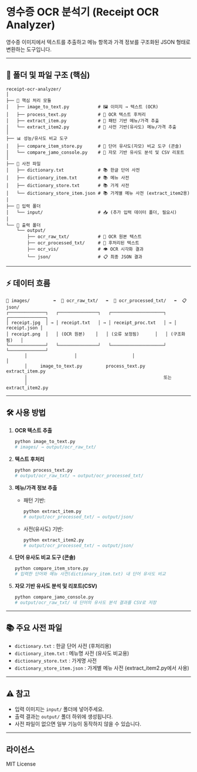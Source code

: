 # 영수증 OCR 분석기 (Receipt OCR Analyzer)

영수증 이미지에서 텍스트를 추출하고 메뉴 항목과 가격 정보를 구조화된 JSON 형태로 변환하는 도구입니다.

---

## 📁 폴더 및 파일 구조 (핵심)

```
receipt-ocr-analyzer/
│
├── 🔧 핵심 처리 모듈
│   ├── image_to_text.py           # 🖼️ 이미지 → 텍스트 (OCR)
│   ├── process_text.py            # 📝 OCR 텍스트 후처리
│   ├── extract_item.py            # 📄 패턴 기반 메뉴/가격 추출
│   └── extract_item2.py           # 📄 사전 기반(유사도) 메뉴/가격 추출
│
├── 📊 성능/유사도 비교 도구
│   ├── compare_item_store.py      # 🧩 단어 유사도(자모) 비교 도구 (콘솔)
│   └── compare_jamo_console.py    # 🧩 자모 기반 유사도 분석 및 CSV 리포트
│
├── 📝 사전 파일
│   ├── dictionary.txt             # 📚 한글 단어 사전
│   ├── dictionary_item.txt        # 📚 메뉴 사전
│   ├── dictionary_store.txt       # 📚 가게 사전
│   └── dictionary_store_item.json # 📚 가게별 메뉴 사전 (extract_item2용)
│
├── 📁 입력 폴더
│   └── input/                     # 📥 (추가 입력 데이터 폴더, 필요시)
│
└── 📁 출력 폴더
    └── output/
        ├── ocr_raw_txt/           # 📄 OCR 원본 텍스트
        ├── ocr_processed_txt/     # 📝 후처리된 텍스트
        ├── ocr_vis/               # 👁️ OCR 시각화 결과
        └── json/                  # 📋 최종 JSON 결과
```

---

## ⚡ 데이터 흐름

```
📂 images/         ➡️  📄 ocr_raw_txt/   ➡️  📝 ocr_processed_txt/   ➡️  📋 json/
┌──────────────┐   ┌───────────────┐   ┌────────────────────┐   ┌──────────────┐
│ receipt.jpg  │ → │ receipt.txt   │ → │ receipt_proc.txt   │ → │ receipt.json │
│ receipt.png  │   │ (OCR 원본)    │   │ (오류 보정됨)      │   │ (구조화됨)   │
└──────────────┘   └───────────────┘   └────────────────────┘   └──────────────┘
       │                  │                     │                      │
       │     image_to_text.py         process_text.py         extract_item.py
       │                                                    또는
       │                                                extract_item2.py
```

---

## 🛠️ 사용 방법

1. **OCR 텍스트 추출**

   ```bash
   python image_to_text.py
   # images/ → output/ocr_raw_txt/
   ```

2. **텍스트 후처리**

   ```bash
   python process_text.py
   # output/ocr_raw_txt/ → output/ocr_processed_txt/
   ```

3. **메뉴/가격 정보 추출**

   - 패턴 기반:
     ```bash
     python extract_item.py
     # output/ocr_processed_txt/ → output/json/
     ```
   - 사전(유사도) 기반:
     ```bash
     python extract_item2.py
     # output/ocr_processed_txt/ → output/json/
     ```

4. **단어 유사도 비교 도구 (콘솔)**

   ```bash
   python compare_item_store.py
   # 입력한 단어와 메뉴 사전(dictionary_item.txt) 내 단어 유사도 비교
   ```

5. **자모 기반 유사도 분석 및 리포트(CSV)**
   ```bash
   python compare_jamo_console.py
   # output/ocr_raw_txt/ 내 단어의 유사도 분석 결과를 CSV로 저장
   ```

---

## 📚 주요 사전 파일

- `dictionary.txt` : 한글 단어 사전 (후처리용)
- `dictionary_item.txt` : 메뉴명 사전 (유사도 비교용)
- `dictionary_store.txt` : 가게명 사전
- `dictionary_store_item.json` : 가게별 메뉴 사전 (extract_item2.py에서 사용)

---

## ⚠️ 참고

- 입력 이미지는 `input/` 폴더에 넣어주세요.
- 출력 결과는 `output/` 폴더 하위에 생성됩니다.
- 사전 파일이 없으면 일부 기능이 동작하지 않을 수 있습니다.

---

## 라이선스

MIT License
